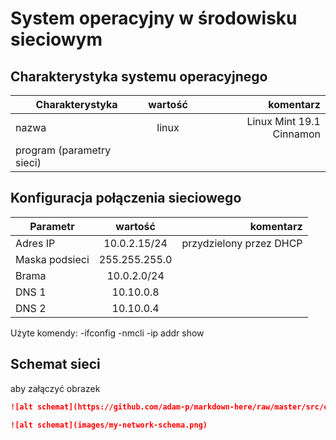 System operacyjny w środowisku sieciowym
=========================================

Charakterystyka systemu operacyjnego
------------------------------------

| Charakterystyka | wartość | komentarz |
| ------------- |:-------------:| -----:|
| nazwa      | linux | Linux Mint 19.1 Cinnamon|
| program (parametry sieci)      | |  |


Konfiguracja połączenia sieciowego
----------------------------------

| Parametr | wartość |  komentarz   |
| ------------- |:-------------:| -----:|
| Adres IP | 10.0.2.15/24 | przydzielony przez DHCP |
| Maska podsieci | 255.255.255.0  |  |
| Brama | 10.0.2.0/24 |  |
| DNS 1 | 10.10.0.8 |  |
| DNS 2 | 10.10.0.4 |  |

Użyte komendy:
-ifconfig
-nmcli
-ip addr show

Schemat sieci
-------------

aby załączyć obrazek 

```markdown
![alt schemat](https://github.com/adam-p/markdown-here/raw/master/src/common/images/icon48.png)![alt schemat](https://github.com/adam-p/markdown-here/raw/master/src/common/images/icon48.png)

![alt schemat](images/my-network-schema.png)
```

